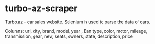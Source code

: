 # turbo-az-scraper
Turbo.az - car sales website. Selenium is used to parse the data of cars.

Columns: url, city,	brand,	model,	year ,	Ban type,	color,	motor,	mileage,	transmission,	gear,	new,	seats,	owners,	state,	description,	price
